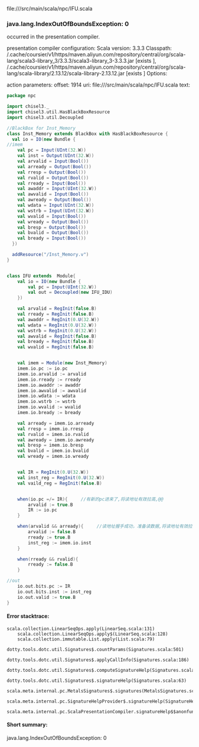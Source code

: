 file://<WORKSPACE>/src/main/scala/npc/IFU.scala
### java.lang.IndexOutOfBoundsException: 0

occurred in the presentation compiler.

presentation compiler configuration:
Scala version: 3.3.3
Classpath:
<HOME>/.cache/coursier/v1/https/maven.aliyun.com/repository/central/org/scala-lang/scala3-library_3/3.3.3/scala3-library_3-3.3.3.jar [exists ], <HOME>/.cache/coursier/v1/https/maven.aliyun.com/repository/central/org/scala-lang/scala-library/2.13.12/scala-library-2.13.12.jar [exists ]
Options:



action parameters:
offset: 1914
uri: file://<WORKSPACE>/src/main/scala/npc/IFU.scala
text:
```scala
package npc

import chisel3._
import chisel3.util.HasBlackBoxResource
import chisel3.util.Decoupled

//BlackBox for Inst_Memory
class Inst_Memory extends BlackBox with HasBlackBoxResource {
  val io = IO(new Bundle {
//imem
    val pc = Input(UInt(32.W))
    val inst = Output(UInt(32.W))
    val arvalid = Input(Bool())
    val arready = Output(Bool())
    val rresp = Output(Bool())
    val rvalid = Output(Bool())
    val rready = Input(Bool())
    val awaddr = Input(UInt(32.W))
    val awvalid = Input(Bool())
    val awready = Output(Bool())
    val wdata = Input(UInt(32.W))
    val wstrb = Input(UInt(32.W))
    val wvalid = Input(Bool())
    val wready = Output(Bool())
    val bresp = Output(Bool())
    val bvalid = Output(Bool())
    val bready = Input(Bool())
  })

  addResource("/Inst_Memory.v")
}


class IFU extends  Module{
    val io = IO(new Bundle {
        val pc = Input(UInt(32.W))
        val out = Decoupled(new IFU_IDU)
    })

    val arvalid = RegInit(false.B)
    val rready = RegInit(false.B)
    val awaddr = RegInit(0.U(32.W))
    val wdata = RegInit(0.U(32.W))
    val wstrb = RegInit(0.U(32.W))
    val awvalid = RegInit(false.B)
    val bready = RegInit(false.B)
    val wvalid = RegInit(false.B)


    val imem = Module(new Inst_Memory)
    imem.io.pc := io.pc
    imem.io.arvalid := arvalid
    imem.io.rready := rready
    imem.io.awaddr := awaddr
    imem.io.awvalid := awvalid
    imem.io.wdata := wdata
    imem.io.wstrb := wstrb
    imem.io.wvalid := wvalid
    imem.io.bready := bready

    val arready = imem.io.arready
    val rresp = imem.io.rresp
    val rvalid = imem.io.rvalid
    val awready = imem.io.awready
    val bresp = imem.io.bresp
    val bvalid = imem.io.bvalid
    val wready = imem.io.wready


    val IR = RegInit(0.U(32.W))
    val inst_reg = RegInit(0.U(32.W))
    val vaild_reg = RegInit(false.B)


    when(io.pc =/= IR){     //有新的pc进来了,将读地址有效拉高,@@
        arvalid := true.B
        IR := io.pc
    }

    when(arvalid && arready){     //读地址握手成功，准备读数据,将读地址有效拉低
        arvalid := false.B
        rready := true.B
        inst_reg := imem.io.inst
    }

    when(rready && rvalid){
        rready := false.B
    }

//out
    io.out.bits.pc := IR
    io.out.bits.inst := inst_reg
    io.out.valid := true.B
}

```



#### Error stacktrace:

```
scala.collection.LinearSeqOps.apply(LinearSeq.scala:131)
	scala.collection.LinearSeqOps.apply$(LinearSeq.scala:128)
	scala.collection.immutable.List.apply(List.scala:79)
	dotty.tools.dotc.util.Signatures$.countParams(Signatures.scala:501)
	dotty.tools.dotc.util.Signatures$.applyCallInfo(Signatures.scala:186)
	dotty.tools.dotc.util.Signatures$.computeSignatureHelp(Signatures.scala:94)
	dotty.tools.dotc.util.Signatures$.signatureHelp(Signatures.scala:63)
	scala.meta.internal.pc.MetalsSignatures$.signatures(MetalsSignatures.scala:17)
	scala.meta.internal.pc.SignatureHelpProvider$.signatureHelp(SignatureHelpProvider.scala:51)
	scala.meta.internal.pc.ScalaPresentationCompiler.signatureHelp$$anonfun$1(ScalaPresentationCompiler.scala:435)
```
#### Short summary: 

java.lang.IndexOutOfBoundsException: 0